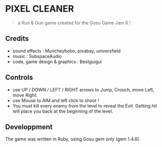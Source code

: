 # PIXEL CLEANER
> a Run & Gun game created for the Gosu Game Jam 6 !

## Credits
- sound effects : Muncheybobo, pixabay, universfield
- music : SubspaceAudio
- code, game design & graphics : Bestguigui

## Controls
- use UP / DOWN / LEFT / RIGHT arrows to Jump, Crouch, move Left, move Right.
- use Mouse to AIM and left click to shoot !
- You must kill every enemy from the level to reveal the Exit. Getting hit will place you back at the beginning of the level.

## Developpment
The game was written in Ruby, using Gosu gem only (gem 1.4.6).